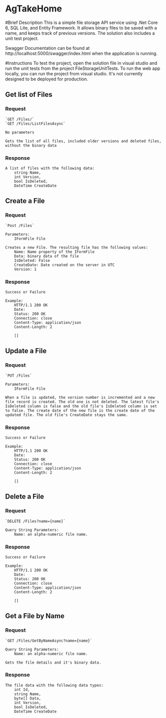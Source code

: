 # AgTakeHome

#Brief Description
This is a simple file storage API service using .Net Core 6, SQL Lite, and Entity Framework. It allows binary files to be saved with a name, and keeps track of previous versions. The solution also includes a unit test project.

Swagger Documentation can be found at http://localhost:5000/swagger/index.html when the application is running.

#Instructions
To test the project, open the solution file in visual studio and run the unit tests from the project FileStorageUnitTests.
To run the web app locally, you can run the project from visual studio. It's not currently designed to be deployed for production.

## Get list of Files

### Request

	`GET /Files/`
	`GET /Files/ListFilesAsync`
	
	No parameters
	
	Gets the list of all files, included older versions and deleted files, without the binary data
	
### Response

    A list of files with the following data: 
		string Name, 
		int Version, 
		bool IsDeleted, 
		DateTime CreateDate
	
## Create a File

### Request

	`Post /Files`
	
	Parameters:
		IFormFile File
		
	Creates a new File. The resulting file has the following values:
		Name: Name property of the IFormFile
		Data: binary data of the file
		IsDeleted: False
		CreateDate: Date created on the server in UTC
		Version: 1
	
### Response

    Success or Failure
	
	Example:
		HTTP/1.1 200 OK
		Date: 
		Status: 200 OK
		Connection: close
		Content-Type: application/json
		Content-Length: 2

		[]
		
## Update a File

### Request

	`PUT /Files`
	
	Parameters:
		IFormFile File
		
	When a file is updated, the version number is incremented and a new file record is created. The old one is not deleted. The latest file's IsDeleted column is false and the old file's IsDeleted column is set to false. The create date of the new file is the create date of the updated file. The old file's CreateDate stays the same.
	
	
### Response

    Success or Failure
	
	Example:
		HTTP/1.1 200 OK
		Date: 
		Status: 200 OK
		Connection: close
		Content-Type: application/json
		Content-Length: 2

		[]

## Delete a File

### Request

	`DELETE /Files?name={name}`
	
	Query String Parameters:
		Name: an alpha-numeric file name.
	
### Response

    Success or Failure
	
	Example:
		HTTP/1.1 200 OK
		Date: 
		Status: 200 OK
		Connection: close
		Content-Type: application/json
		Content-Length: 2

		[]

## Get a File by Name

### Request

	`GET /Files/GetByNameAsync?name={name}`
	
	Query String Parameters:
		Name: an alpha-numeric file name.
		
	Gets the file details and it's binary data.
	
### Response

    The file data with the following data types: 
		int Id, 
		string Name, 
		byte[] Data, 
		int Version, 
		bool IsDeleted, 
		DateTime CreateDate



